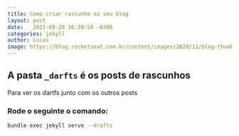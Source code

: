 ```yaml
---
title: Como criar rascunho no seu blog
layout: post
date:   2021-09-20 16:39:58 -0300
categories: jekyll
author: Lucas
image: https://blog.rocketseat.com.br/content/images/2020/11/blog-thumb-utilizando-mapas-no-react-com-leaflet-1.jpg
---
```


## A pasta `_darfts` é os posts de rascunhos

Para ver os dartfs junto com os outros posts

### Rode o seguinte o comando:
```bash
bundle exec jekyll serve --drafts
```